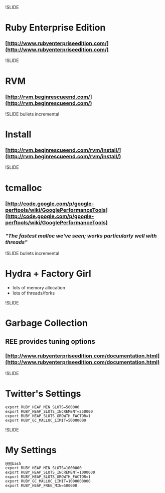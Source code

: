 !SLIDE
# Ruby Enterprise Edition
### [http://www.rubyenterpriseedition.com/](http://www.rubyenterpriseedition.com/)

!SLIDE
# RVM
### [http://rvm.beginrescueend.com/](http://rvm.beginrescueend.com/)

!SLIDE bullets incremental
# Install
### [http://rvm.beginrescueend.com/rvm/install/](http://rvm.beginrescueend.com/rvm/install/)

!SLIDE
# tcmalloc
### [http://code.google.com/p/google-perftools/wiki/GooglePerformanceTools](http://code.google.com/p/google-perftools/wiki/GooglePerformanceTools)
### *"The fastest malloc we've seen; works particularly well with threads"*

!SLIDE bullets incremental
# Hydra + Factory Girl
* lots of memory allocation
* lots of threads/forks

!SLIDE
# Garbage Collection
## REE provides tuning options
### [http://www.rubyenterpriseedition.com/documentation.html](http://www.rubyenterpriseedition.com/documentation.html)

!SLIDE
# Twitter's Settings
    export RUBY_HEAP_MIN_SLOTS=500000
    export RUBY_HEAP_SLOTS_INCREMENT=250000
    export RUBY_HEAP_SLOTS_GROWTH_FACTOR=1
    export RUBY_GC_MALLOC_LIMIT=50000000
!SLIDE
# My Settings
    @@@bash
    export RUBY_HEAP_MIN_SLOTS=1000000
    export RUBY_HEAP_SLOTS_INCREMENT=1000000
    export RUBY_HEAP_SLOTS_GROWTH_FACTOR=1
    export RUBY_GC_MALLOC_LIMIT=1000000000
    export RUBY_HEAP_FREE_MIN=500000
